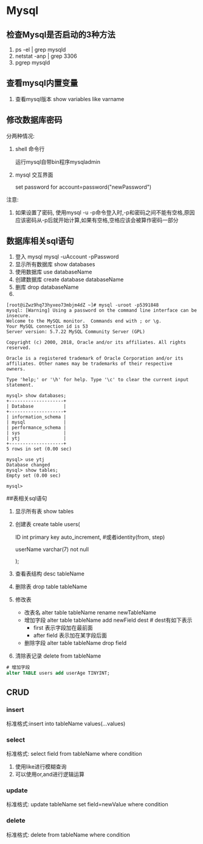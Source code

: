 # Mysql

## 检查Mysql是否启动的3种方法

1. ps -el | grep mysqld
2. netstat -anp | grep 3306
3. pgrep mysqld

## 查看mysql内置变量

1. 查看mysql版本 show variables like varname

## 修改数据库密码

分两种情况:

1. shell 命令行

   运行mysql自带bin程序mysqladmin

2. mysql 交互界面

   set password for account=password("newPassword")

注意:

1. 如果设置了密码, 使用mysql -u -p命令登入时,-p和密码之间不能有空格,原因应该密码从-p后就开始计算,如果有空格,空格应该会被算作密码一部分

## 数据库相关sql语句

1. 登入 mysql mysql -uAccount  -pPassword
2. 显示所有数据库 show databases
3. 使用数据库 use databaseName
4. 创建数据库 create database databaseName
5. 删库 drop databaseName
6. 

```shell
[root@iZwz9hq73hyxeo73mbjm4dZ ~]# mysql -uroot -p5391848
mysql: [Warning] Using a password on the command line interface can be insecure.
Welcome to the MySQL monitor.  Commands end with ; or \g.
Your MySQL connection id is 53
Server version: 5.7.22 MySQL Community Server (GPL)

Copyright (c) 2000, 2018, Oracle and/or its affiliates. All rights reserved.

Oracle is a registered trademark of Oracle Corporation and/or its
affiliates. Other names may be trademarks of their respective
owners.

Type 'help;' or '\h' for help. Type '\c' to clear the current input statement.

mysql> show databases;
+--------------------+
| Database           |
+--------------------+
| information_schema |
| mysql              |
| performance_schema |
| sys                |
| ytj                |
+--------------------+
5 rows in set (0.00 sec)

mysql> use ytj
Database changed
mysql> show tables;
Empty set (0.00 sec)

mysql> 

```



##表相关sql语句

1. 显示所有表 show tables

2. 创建表 create table users(

   ID int primary key auto_increment, #或者identity(from, step)

   userName varchar(7) not null

   );

3. 查看表结构 desc tableName

4. 删除表 drop table tableName

5. 修改表 

   + 改表名 alter table tableName rename newTableName
   + 增加字段 alter table tableName add newField dest # dest有如下表示
     + first 表示字段加在最前面
     + after field 表示加在某字段后面
   + 删除字段 alter table tableName drop field

6.  清除表记录 delete from tableName

```sql
# 增加字段
alter TABLE users add userAge TINYINT;
```



## CRUD

### insert

标准格式:insert into tableName values(...values)

### select

标准格式: select field from tableName where condition

1. 使用like进行模糊查询
2. 可以使用or,and进行逻辑运算

### update

标准格式: update tableName set field=newValue where condition

### delete

标准格式: delete from tableName where condition



